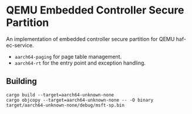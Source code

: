 # QEMU Embedded Controller Secure Partition

An implementation of embedded controller secure partition for QEMU haf-ec-service.

- `aarch64-paging` for page table management.
- `aarch64-rt` for the entry point and exception handling.

## Building

```
cargo build --target=aarch64-unknown-none
cargo objcopy --target=aarch64-unknown-none -- -O binary target/aarch64-unknown-none/debug/msft-sp.bin
```
